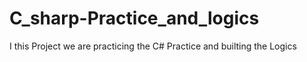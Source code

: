 # C_sharp-Practice_and_logics
I this Project we are practicing the C# Practice and builting the Logics 
